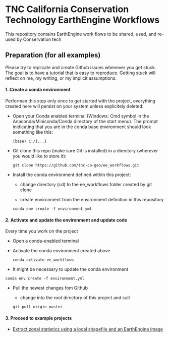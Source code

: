 # TNC California Conservation Technology EarthEngine Workflows

This repository contains EarthEngine work flows to be shared, used, 
and re-used by Conservation tech

## Preparation (for all examples)

Please try to replicate and create Github issues whenever you get 
stuck. The goal is to have a tutorial that is easy to reproduce. Getting stuck
will reflect on me, my writing, or my implicit assumptions.

#### 1. Create a conda environment

Performan this step only once to get started with the project, everything
created here will persist on your system unless explicitely deleted:

- Open your Conda enabled terminal (Windows: Cmd symbol in 
the Anaconda/Miniconda/Conda directory of the start menu). 
The prompt inidicating that you are in the conda base environment 
should look something like this:
  
  ```
  (base) C:/{...}
  ```


- Git clone this repo (make sure Git is installed) in a directory (wherever
you would like to store it):
    
    ```
    git clone https://github.com/tnc-ca-geo/ee_workflows.git
    ```

- Install the conda environment defined within this project:
    
    - change directory (cd) to the ee_workflows folder created by git clone
    
    - create environment from the environment definition in this repository
    
    ```
    conda env create -f environment.yml     
    ```

#### 2. Activate and update the environment and update code

Every time you work on the project

- Open a conda-enabled terminal

- Activate the conda environment created above
    
  ```
  conda activate ee_workflows
  ```
  
 - It might be necessary to update the conda environment
 
 ```
 conda env create -f environment.yml
 ```
 
 - Pull the newest changes fom Github
 
    - change into the root directory of this project and call
    
    ```
    git pull origin master
    ```
    
#### 3. Proceed to example projects

- [Extract zonal statistics using a local shapefile and an EarthEngine image](raster_extract/README.md)

